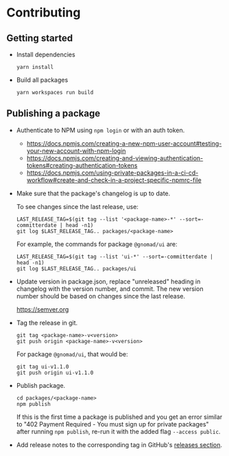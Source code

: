 # Contributing

## Getting started

- Install dependencies

  ```
  yarn install
  ```

- Build all packages

  ```
  yarn workspaces run build
  ```

## Publishing a package

- Authenticate to NPM using `npm login` or with an auth token.

  - https://docs.npmjs.com/creating-a-new-npm-user-account#testing-your-new-account-with-npm-login
  - https://docs.npmjs.com/creating-and-viewing-authentication-tokens#creating-authentication-tokens
  - https://docs.npmjs.com/using-private-packages-in-a-ci-cd-workflow#create-and-check-in-a-project-specific-npmrc-file

- Make sure that the package's changelog is up to date.

  To see changes since the last release, use:

  ```
  LAST_RELEASE_TAG=$(git tag --list '<package-name>-*' --sort=-committerdate | head -n1)
  git log $LAST_RELEASE_TAG.. packages/<package-name>
  ```

  For example, the commands for package `@gnomad/ui` are:

  ```
  LAST_RELEASE_TAG=$(git tag --list 'ui-*' --sort=-committerdate | head -n1)
  git log $LAST_RELEASE_TAG.. packages/ui
  ```

- Update version in package.json, replace "unreleased" heading in changelog with the version number, and commit.
  The new version number should be based on changes since the last release.

  https://semver.org

- Tag the release in git.

  ```
  git tag <package-name>-v<version>
  git push origin <package-name>-v<version>
  ```

  For package `@gnomad/ui`, that would be:

  ```shell
  git tag ui-v1.1.0
  git push origin ui-v1.1.0
  ```

- Publish package.

  ```
  cd packages/<package-name>
  npm publish
  ```

  If this is the first time a package is published and you get an error similar to "402 Payment Required - You must sign up for private packages" after running `npm publish`, re-run it with the added flag `--access public`.

- Add release notes to the corresponding tag in GitHub's [releases section](https://github.com/broadinstitute/gnomad-browser-toolkit/releases).
